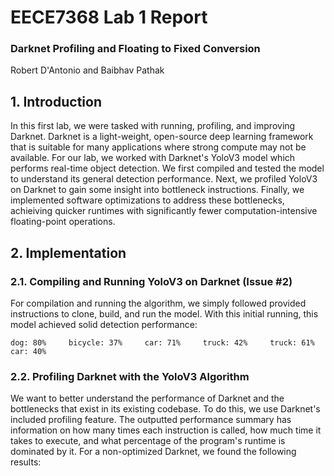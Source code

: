 # EECE7368 Lab 1 Report

### Darknet Profiling and Floating to Fixed Conversion

Robert D'Antonio and Baibhav Pathak

## 1. Introduction

In this first lab, we were tasked with running, profiling, and improving Darknet. Darknet is a light-weight, open-source deep learning framework that is suitable for many applications where strong compute may not be available. For our lab, we worked with Darknet's YoloV3 model which performs real-time object detection. We first compiled and tested the model to understand its general detection performance. Next, we profiled YoloV3 on Darknet to gain some insight into bottleneck instructions. Finally, we implemented software optimizations to address these bottlenecks, achieiving quicker runtimes with significantly fewer computation-intensive floating-point operations. 

## 2. Implementation

### 2.1. Compiling and Running YoloV3 on Darknet (Issue #2)

For compilation and running the algorithm, we simply followed provided instructions to clone, build, and run the model. With this initial running, this model achieved solid detection performance:

`
dog: 80%    
bicycle: 37%    
car: 71%    
truck: 42%    
truck: 61%    
car: 40%  
`

### 2.2. Profiling Darknet with the YoloV3 Algorithm

We want to better understand the performance of Darknet and the bottlenecks that exist in its existing codebase. To do this, we use Darknet's included profiling feature. The outputted performance summary has information on how many times each instruction is called, how much time it takes to execute, and what percentage of the program's runtime is dominated by it. For a non-optimized Darknet, we found the following results:


